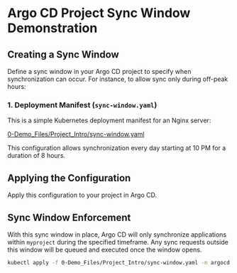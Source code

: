 
# Argo CD Project Sync Window Demonstration

## Creating a Sync Window
Define a sync window in your Argo CD project to specify when synchronization can occur. For instance, to allow sync only during off-peak hours:

### 1. Deployment Manifest (`sync-window.yaml`)

This is a simple Kubernetes deployment manifest for an Nginx server:

[0-Demo_Files/Project_Intro/sync-window.yaml](https://github.com/SMACAcademy/ArgoCD-Complete-Master-Course/blob/main/0-Demo_Files/Project_Intro/sync-window.yaml)

This configuration allows synchronization every day starting at 10 PM for a duration of 8 hours.

## Applying the Configuration
Apply this configuration to your project in Argo CD.

## Sync Window Enforcement
With this sync window in place, Argo CD will only synchronize applications within `myproject` during the specified timeframe. Any sync requests outside this window will be queued and executed once the window opens.

```bash
kubectl apply -f 0-Demo_Files/Project_Intro/sync-window.yaml -n argocd

```
